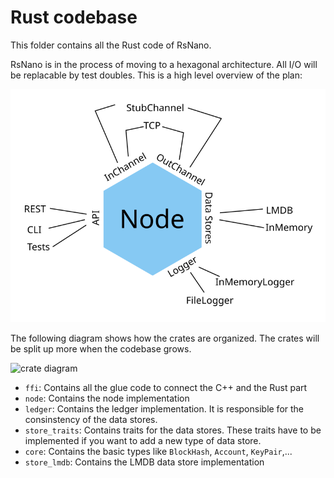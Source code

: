 # Rust codebase

This folder contains all the Rust code of RsNano. 

RsNano is in the process of moving to a hexagonal architecture. All I/O will be replacable by test doubles. This is a high level overview of the plan:

![hexagon](doc/hexagon.svg)

The following diagram shows how the crates are organized. The crates will be split up more when the codebase grows.

![crate diagram](http://www.plantuml.com/plantuml/proxy?cache=no&fmt=svg&src=https://raw.github.com/simpago/rsnano-node/develop/rust/doc/crates.puml)

* `ffi`: Contains all the glue code to connect the C++ and the Rust part
* `node`: Contains the node implementation
* `ledger`: Contains the ledger implementation. It is responsible for the consinstency of the data stores.
* `store_traits`: Contains traits for the data stores. These traits have to be implemented if you want to add a new type of data store.
* `core`: Contains the basic types like `BlockHash`, `Account`, `KeyPair`,...
* `store_lmdb`: Contains the LMDB data store implementation